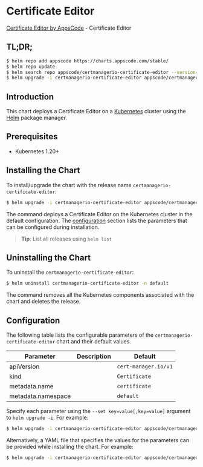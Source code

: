 # Certificate Editor

[Certificate Editor by AppsCode](https://appscode.com) - Certificate Editor

## TL;DR;

```bash
$ helm repo add appscode https://charts.appscode.com/stable/
$ helm repo update
$ helm search repo appscode/certmanagerio-certificate-editor --version=v0.18.0
$ helm upgrade -i certmanagerio-certificate-editor appscode/certmanagerio-certificate-editor -n default --create-namespace --version=v0.18.0
```

## Introduction

This chart deploys a Certificate Editor on a [Kubernetes](http://kubernetes.io) cluster using the [Helm](https://helm.sh) package manager.

## Prerequisites

- Kubernetes 1.20+

## Installing the Chart

To install/upgrade the chart with the release name `certmanagerio-certificate-editor`:

```bash
$ helm upgrade -i certmanagerio-certificate-editor appscode/certmanagerio-certificate-editor -n default --create-namespace --version=v0.18.0
```

The command deploys a Certificate Editor on the Kubernetes cluster in the default configuration. The [configuration](#configuration) section lists the parameters that can be configured during installation.

> **Tip**: List all releases using `helm list`

## Uninstalling the Chart

To uninstall the `certmanagerio-certificate-editor`:

```bash
$ helm uninstall certmanagerio-certificate-editor -n default
```

The command removes all the Kubernetes components associated with the chart and deletes the release.

## Configuration

The following table lists the configurable parameters of the `certmanagerio-certificate-editor` chart and their default values.

|     Parameter      | Description |             Default             |
|--------------------|-------------|---------------------------------|
| apiVersion         |             | <code>cert-manager.io/v1</code> |
| kind               |             | <code>Certificate</code>        |
| metadata.name      |             | <code>certificate</code>        |
| metadata.namespace |             | <code>default</code>            |


Specify each parameter using the `--set key=value[,key=value]` argument to `helm upgrade -i`. For example:

```bash
$ helm upgrade -i certmanagerio-certificate-editor appscode/certmanagerio-certificate-editor -n default --create-namespace --version=v0.18.0 --set apiVersion=cert-manager.io/v1
```

Alternatively, a YAML file that specifies the values for the parameters can be provided while
installing the chart. For example:

```bash
$ helm upgrade -i certmanagerio-certificate-editor appscode/certmanagerio-certificate-editor -n default --create-namespace --version=v0.18.0 --values values.yaml
```
